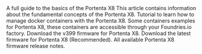 <EssentialsColumn title="First Steps">
    <EssentialElement title="User Manual" type="getting-started" link="/tutorials/portenta-x8/user-manual">
        A full guide to the basics of the Portenta X8
    </EssentialElement>
    <EssentialElement link="https://docs.arduino.cc/tutorials/portenta-x8/x8-fundamentals" title="Fundamentals of Portenta X8" type="tutorial">
        This article contains information about the fundamental concepts of the Portenta X8.
    </EssentialElement>
    <EssentialElement link="https://docs.arduino.cc/tutorials/portenta-x8/docker-container" title="Containers management" type="tutorial">
        Tutorial to learn how to manage docker containers with the Portenta X8.
    </EssentialElement>
</EssentialsColumn>
    
<EssentialsColumn title="Suggested Repositories">
    <EssentialElement link="https://github.com/arduino/portenta-containers" title="Portenta X8 containers" type="article">
        Some containers examples for Portenta X8, these containers are accessible through your Foundries.io factory.
    </EssentialElement>
</EssentialsColumn>

<EssentialsColumn title="Firmware Images">

<EssentialElement link="https://downloads.arduino.cc/portentax8image/399.tar.gz" title="v399 Firmware Version" type="library">
        Download the v399 firmware for Portenta X8.
    </EssentialElement>

<EssentialElement link="https://downloads.arduino.cc/portentax8image/image-latest.tar.gz" title="Latest Firmware Version" type="library">
        Download the latest firmware for Portenta X8 (Recommended).
    </EssentialElement>

<EssentialElement title="Firmware Release Notes" type="article" link="/tutorials/portenta-x8/x8-firmware-release-notes">
        All available Portenta X8 firmware release notes.
    </EssentialElement>


</EssentialsColumn>